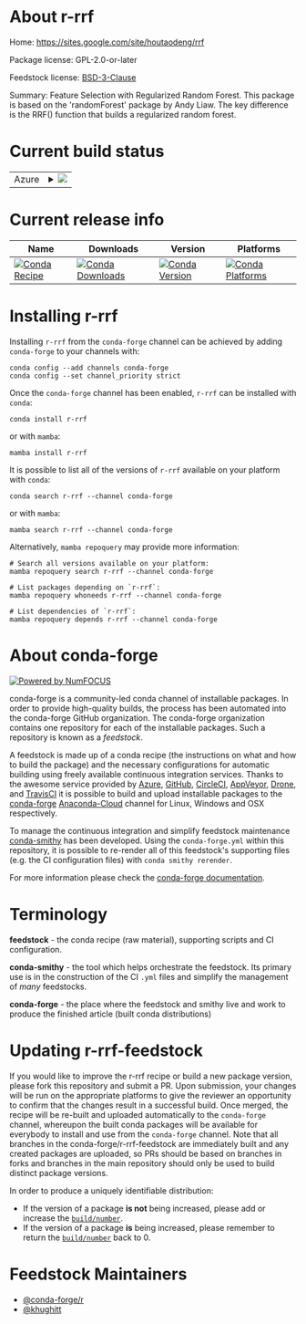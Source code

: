 About r-rrf
===========

Home: https://sites.google.com/site/houtaodeng/rrf

Package license: GPL-2.0-or-later

Feedstock license: [BSD-3-Clause](https://github.com/conda-forge/r-rrf-feedstock/blob/main/LICENSE.txt)

Summary: Feature Selection with Regularized Random Forest. This package is based on the 'randomForest' package by Andy Liaw. The key difference is the RRF() function that builds a regularized random forest.

Current build status
====================


<table>
    
  <tr>
    <td>Azure</td>
    <td>
      <details>
        <summary>
          <a href="https://dev.azure.com/conda-forge/feedstock-builds/_build/latest?definitionId=10795&branchName=main">
            <img src="https://dev.azure.com/conda-forge/feedstock-builds/_apis/build/status/r-rrf-feedstock?branchName=main">
          </a>
        </summary>
        <table>
          <thead><tr><th>Variant</th><th>Status</th></tr></thead>
          <tbody><tr>
              <td>linux_64_r_base4.1</td>
              <td>
                <a href="https://dev.azure.com/conda-forge/feedstock-builds/_build/latest?definitionId=10795&branchName=main">
                  <img src="https://dev.azure.com/conda-forge/feedstock-builds/_apis/build/status/r-rrf-feedstock?branchName=main&jobName=linux&configuration=linux_64_r_base4.1" alt="variant">
                </a>
              </td>
            </tr><tr>
              <td>linux_64_r_base4.2</td>
              <td>
                <a href="https://dev.azure.com/conda-forge/feedstock-builds/_build/latest?definitionId=10795&branchName=main">
                  <img src="https://dev.azure.com/conda-forge/feedstock-builds/_apis/build/status/r-rrf-feedstock?branchName=main&jobName=linux&configuration=linux_64_r_base4.2" alt="variant">
                </a>
              </td>
            </tr><tr>
              <td>osx_64_r_base4.1</td>
              <td>
                <a href="https://dev.azure.com/conda-forge/feedstock-builds/_build/latest?definitionId=10795&branchName=main">
                  <img src="https://dev.azure.com/conda-forge/feedstock-builds/_apis/build/status/r-rrf-feedstock?branchName=main&jobName=osx&configuration=osx_64_r_base4.1" alt="variant">
                </a>
              </td>
            </tr><tr>
              <td>osx_64_r_base4.2</td>
              <td>
                <a href="https://dev.azure.com/conda-forge/feedstock-builds/_build/latest?definitionId=10795&branchName=main">
                  <img src="https://dev.azure.com/conda-forge/feedstock-builds/_apis/build/status/r-rrf-feedstock?branchName=main&jobName=osx&configuration=osx_64_r_base4.2" alt="variant">
                </a>
              </td>
            </tr><tr>
              <td>win_64</td>
              <td>
                <a href="https://dev.azure.com/conda-forge/feedstock-builds/_build/latest?definitionId=10795&branchName=main">
                  <img src="https://dev.azure.com/conda-forge/feedstock-builds/_apis/build/status/r-rrf-feedstock?branchName=main&jobName=win&configuration=win_64_" alt="variant">
                </a>
              </td>
            </tr>
          </tbody>
        </table>
      </details>
    </td>
  </tr>
</table>

Current release info
====================

| Name | Downloads | Version | Platforms |
| --- | --- | --- | --- |
| [![Conda Recipe](https://img.shields.io/badge/recipe-r--rrf-green.svg)](https://anaconda.org/conda-forge/r-rrf) | [![Conda Downloads](https://img.shields.io/conda/dn/conda-forge/r-rrf.svg)](https://anaconda.org/conda-forge/r-rrf) | [![Conda Version](https://img.shields.io/conda/vn/conda-forge/r-rrf.svg)](https://anaconda.org/conda-forge/r-rrf) | [![Conda Platforms](https://img.shields.io/conda/pn/conda-forge/r-rrf.svg)](https://anaconda.org/conda-forge/r-rrf) |

Installing r-rrf
================

Installing `r-rrf` from the `conda-forge` channel can be achieved by adding `conda-forge` to your channels with:

```
conda config --add channels conda-forge
conda config --set channel_priority strict
```

Once the `conda-forge` channel has been enabled, `r-rrf` can be installed with `conda`:

```
conda install r-rrf
```

or with `mamba`:

```
mamba install r-rrf
```

It is possible to list all of the versions of `r-rrf` available on your platform with `conda`:

```
conda search r-rrf --channel conda-forge
```

or with `mamba`:

```
mamba search r-rrf --channel conda-forge
```

Alternatively, `mamba repoquery` may provide more information:

```
# Search all versions available on your platform:
mamba repoquery search r-rrf --channel conda-forge

# List packages depending on `r-rrf`:
mamba repoquery whoneeds r-rrf --channel conda-forge

# List dependencies of `r-rrf`:
mamba repoquery depends r-rrf --channel conda-forge
```


About conda-forge
=================

[![Powered by
NumFOCUS](https://img.shields.io/badge/powered%20by-NumFOCUS-orange.svg?style=flat&colorA=E1523D&colorB=007D8A)](https://numfocus.org)

conda-forge is a community-led conda channel of installable packages.
In order to provide high-quality builds, the process has been automated into the
conda-forge GitHub organization. The conda-forge organization contains one repository
for each of the installable packages. Such a repository is known as a *feedstock*.

A feedstock is made up of a conda recipe (the instructions on what and how to build
the package) and the necessary configurations for automatic building using freely
available continuous integration services. Thanks to the awesome service provided by
[Azure](https://azure.microsoft.com/en-us/services/devops/), [GitHub](https://github.com/),
[CircleCI](https://circleci.com/), [AppVeyor](https://www.appveyor.com/),
[Drone](https://cloud.drone.io/welcome), and [TravisCI](https://travis-ci.com/)
it is possible to build and upload installable packages to the
[conda-forge](https://anaconda.org/conda-forge) [Anaconda-Cloud](https://anaconda.org/)
channel for Linux, Windows and OSX respectively.

To manage the continuous integration and simplify feedstock maintenance
[conda-smithy](https://github.com/conda-forge/conda-smithy) has been developed.
Using the ``conda-forge.yml`` within this repository, it is possible to re-render all of
this feedstock's supporting files (e.g. the CI configuration files) with ``conda smithy rerender``.

For more information please check the [conda-forge documentation](https://conda-forge.org/docs/).

Terminology
===========

**feedstock** - the conda recipe (raw material), supporting scripts and CI configuration.

**conda-smithy** - the tool which helps orchestrate the feedstock.
                   Its primary use is in the construction of the CI ``.yml`` files
                   and simplify the management of *many* feedstocks.

**conda-forge** - the place where the feedstock and smithy live and work to
                  produce the finished article (built conda distributions)


Updating r-rrf-feedstock
========================

If you would like to improve the r-rrf recipe or build a new
package version, please fork this repository and submit a PR. Upon submission,
your changes will be run on the appropriate platforms to give the reviewer an
opportunity to confirm that the changes result in a successful build. Once
merged, the recipe will be re-built and uploaded automatically to the
`conda-forge` channel, whereupon the built conda packages will be available for
everybody to install and use from the `conda-forge` channel.
Note that all branches in the conda-forge/r-rrf-feedstock are
immediately built and any created packages are uploaded, so PRs should be based
on branches in forks and branches in the main repository should only be used to
build distinct package versions.

In order to produce a uniquely identifiable distribution:
 * If the version of a package **is not** being increased, please add or increase
   the [``build/number``](https://docs.conda.io/projects/conda-build/en/latest/resources/define-metadata.html#build-number-and-string).
 * If the version of a package **is** being increased, please remember to return
   the [``build/number``](https://docs.conda.io/projects/conda-build/en/latest/resources/define-metadata.html#build-number-and-string)
   back to 0.

Feedstock Maintainers
=====================

* [@conda-forge/r](https://github.com/conda-forge/r/)
* [@khughitt](https://github.com/khughitt/)

